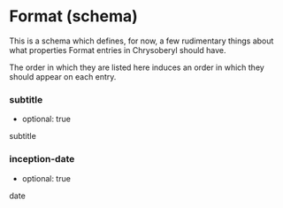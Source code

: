Format (schema)
===============

This is a schema which defines, for now, a few rudimentary things about
what properties Format entries in Chrysoberyl should have.

The order in which they are listed here induces an order in which they
should appear on each entry.

### subtitle

*   optional: true

subtitle

### inception-date

*   optional: true

date
